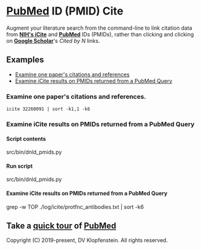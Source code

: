 # [PubMed](https://pubmed.ncbi.nlm.nih.gov) ID (PMID) Cite
Augment your literature search 
from the command-line to link 
citation data from [**NIH's iCite**](https://icite.od.nih.gov)
and [**PubMed**](https://pubmed.ncbi.nlm.nih.gov) IDs (PMIDs),
rather than clicking and clicking on
[**Google Scholar**](https://twitter.com/CT_Bergstrom/status/1170465764832231427)'s
*Cited by N* links.

## Examples
* [Examine one paper's citations and references]()
* [Examine iCite results on PMIDs returned from a PubMed Query]()

### Examine one paper's citations and references.
`icite 32260091 | sort -k1,1 -k6`

### Examine iCite results on PMIDs returned from a PubMed Query
#### Script contents
src/bin/dnld_pmids.py
#### Run script
src/bin/dnld_pmids.py
#### Examine iCite results on PMIDs returned from a PubMed Query
grep -w TOP ./log/icite/protfnc_antibodies.txt | sort -k6

## Take a [quick tour](https://www.nlm.nih.gov/pubs/techbull/ma20/brief/ma20_pubmed_essentials.html) of [PubMed](https://pubmed.ncbi.nlm.nih.gov) 


Copyright (C) 2019-present, DV Klopfenstein. All rights reserved.
